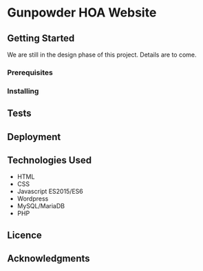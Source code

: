 # Gunpowder HOA Website

## Getting Started

We are still in the design phase of this project.  Details are to come.

### Prerequisites

### Installing

## Tests

## Deployment

## Technologies Used

* HTML
* CSS
* Javascript ES2015/ES6
* Wordpress
* MySQL/MariaDB
* PHP

## Licence 

## Acknowledgments



